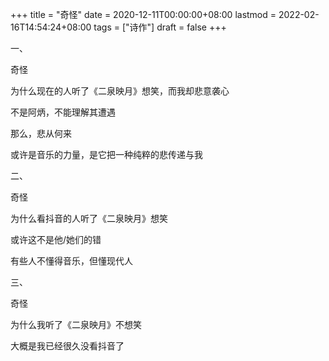 +++
title = "奇怪"
date = 2020-12-11T00:00:00+08:00
lastmod = 2022-02-16T14:54:24+08:00
tags = ["诗作"]
draft = false
+++

一、

奇怪

为什么现在的人听了《二泉映月》想笑，而我却悲意袭心

不是阿炳，不能理解其遭遇

那么，悲从何来

或许是音乐的力量，是它把一种纯粹的悲传递与我

二、

奇怪

为什么看抖音的人听了《二泉映月》想笑

或许这不是他/她们的错

有些人不懂得音乐，但懂现代人

三、

奇怪

为什么我听了《二泉映月》不想笑

大概是我已经很久没看抖音了